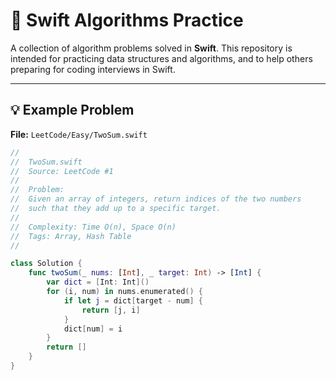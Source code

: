 # 🧠 Swift Algorithms Practice

A collection of algorithm problems solved in **Swift**.
This repository is intended for practicing data structures and algorithms, and to help others preparing for coding interviews in Swift.

---

## 💡 Example Problem

**File:** `LeetCode/Easy/TwoSum.swift`

```swift
//
//  TwoSum.swift
//  Source: LeetCode #1
//
//  Problem:
//  Given an array of integers, return indices of the two numbers
//  such that they add up to a specific target.
//
//  Complexity: Time O(n), Space O(n)
//  Tags: Array, Hash Table
//

class Solution {
    func twoSum(_ nums: [Int], _ target: Int) -> [Int] {
        var dict = [Int: Int]()
        for (i, num) in nums.enumerated() {
            if let j = dict[target - num] {
                return [j, i]
            }
            dict[num] = i
        }
        return []
    }
}
